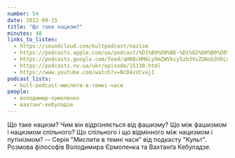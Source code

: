 ```yaml
---
number: 54
date: 2022-09-15
title: "Що таке нацизм?"
minutes: 48
links_to_listen:
  - https://soundcloud.com/kultpodcast/nazism
  - https://podcasts.apple.com/ua/podcast/%D1%89%D0%BE-%D1%82%D0%B0%D0%BA%D0%B5-%D0%BD%D0%B0%D1%86%D0%B8%D0%B7%D0%BC/id1581339249?i=1000579562058
  - https://podcasts.google.com/feed/aHR0cHM6Ly9mZWVkcy5zb3VuZGNsb3VkLmNvbS91c2Vycy9zb3VuZGNsb3VkOnVzZXJzOjg5MjM3MjAyNy9zb3VuZHMucnNz/episode/dGFnOnNvdW5kY2xvdWQsMjAxMDp0cmFja3MvMTM0NDI1MTQxNg
  - https://podcasts.nv.ua/ukr/episode/15130.html
  - https://www.youtube.com/watch?v=NcD4vVCvajI
podcast_lists:
  - kult-podcast-мислити-в-темні-часи
people:
  - володимир-єрмоленко
  - вахтанґ-кебуладзе
---
```


Що таке нацизм? Чим він відрізняється від фашизму? Що між фашизмом і нацизмом
спільного? Що спільного і що відмінного між нацизмом і путінізмом? -- Серія
"Мислити в темні часи" від подкасту "Культ". Розмова філософів Володимира
Єрмоленка та Вахтанґа Кебуладзе.
